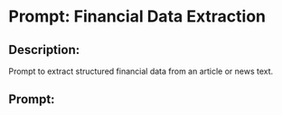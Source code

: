 # Prompt: Financial Data Extraction

## Description:
Prompt to extract structured financial data from an article or news text.

## Prompt:
